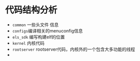 
# 代码结构分析
- `common` 一些头文件 信息
- `configs`编译相关的menuconfig信息
- `els_sdk` 编写构建elf的位置
- `kernel` 内核代码
- `rootserver` rootserver代码，内核外的一个包含大多功能的线程
- 